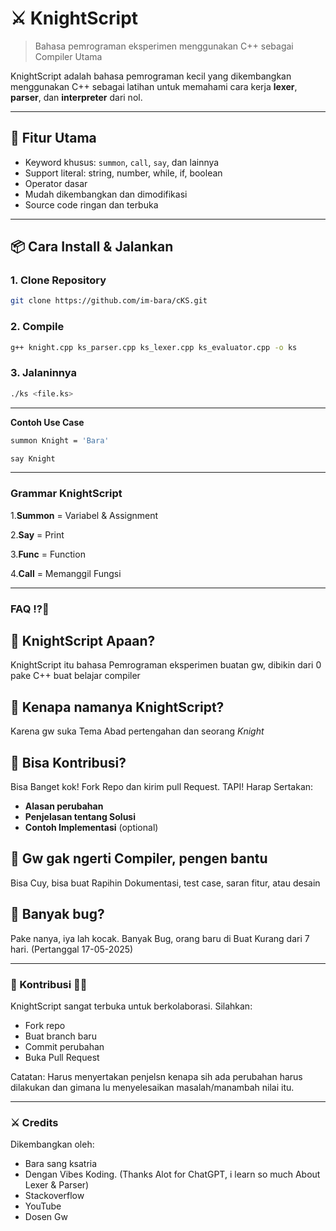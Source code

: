 # ⚔️ KnightScript

> Bahasa pemrograman eksperimen menggunakan C++ sebagai Compiler Utama

KnightScript adalah bahasa pemrograman kecil yang dikembangkan menggunakan C++ sebagai latihan untuk memahami cara kerja **lexer**, **parser**, dan **interpreter** dari nol.

---

## 🚀 Fitur Utama

- Keyword khusus: `summon`, `call`, `say`, dan lainnya
- Support literal: string, number, while, if, boolean
- Operator dasar
- Mudah dikembangkan dan dimodifikasi
- Source code ringan dan terbuka

---

## 📦 Cara Install & Jalankan

### 1. Clone Repository
```bash
git clone https://github.com/im-bara/cKS.git
```

### 2. Compile
```bash
g++ knight.cpp ks_parser.cpp ks_lexer.cpp ks_evaluator.cpp -o ks
```

### 3. Jalaninnya
```bash
./ks <file.ks>
```

---
**Contoh Use Case**
```bash
summon Knight = 'Bara'

say Knight
```

---
### Grammar KnightScript
1.**Summon** = Variabel & Assignment

2.**Say** = Print

3.**Func** = Function

4.**Call** = Memanggil Fungsi


---
### FAQ ⁉️🤔

## 🤔 KnightScript Apaan?
KnightScript itu bahasa Pemrograman eksperimen buatan gw, dibikin dari 0 pake C++ buat belajar compiler
## 🤔 Kenapa namanya KnightScript?
Karena gw suka Tema Abad pertengahan dan seorang *Knight*
## 🤔 Bisa Kontribusi?
Bisa Banget kok! Fork Repo dan kirim pull Request.
TAPI! Harap Sertakan:
- **Alasan perubahan**
- **Penjelasan tentang Solusi**
- **Contoh Implementasi** (optional)
## 🤔 Gw gak ngerti Compiler, pengen bantu
Bisa Cuy, bisa buat Rapihin Dokumentasi, test case, saran fitur, atau desain
## 🤔 Banyak bug?
Pake nanya, iya lah kocak. Banyak Bug, orang baru di Buat Kurang dari 7 hari. (Pertanggal 17-05-2025)

---
### 🥶 Kontribusi ⛓️‍💥
KnightScript sangat terbuka untuk berkolaborasi. Silahkan:
- Fork repo
- Buat branch baru
- Commit perubahan
- Buka Pull Request

Catatan: Harus menyertakan penjelsn kenapa sih ada perubahan harus dilakukan dan gimana lu menyelesaikan masalah/manambah nilai itu.

---
### ⚔️ Credits
Dikembangkan oleh:
- Bara sang ksatria
- Dengan Vibes Koding. (Thanks Alot for ChatGPT, i learn so much About Lexer & Parser)
- Stackoverflow
- YouTube
- Dosen Gw

